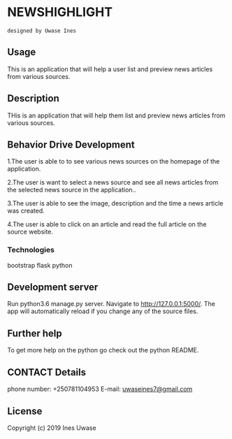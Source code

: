 # NEWSHIGHLIGHT

    designed by Uwase Ines

## Usage
 This is an application that will help a user list and preview news articles from various sources.   

## Description
THis is  an application that will help them list and preview news articles from various sources.  

## Behavior Drive Development
1.The user is able to to see various news sources on the homepage of the application.

2.The user is want to select a news source and see all news articles from the selected news source in the application..

3.The user is able to see the image, description and the time a news article was created.

4.The user is able to click on an article and read the full article on the source website.

### Technologies
 bootstrap
 flask
 python

## Development server
Run python3.6 manage.py server. Navigate to http://127.0.0.1:5000/. The app will automatically reload if you change any of the source files.

## Further help
To get more help on the python go check out the python README.

## CONTACT Details
phone number: +250781104953
E-mail: uwaseines7@gmail.com

## License
Copyright (c) 2019 Ines Uwase

